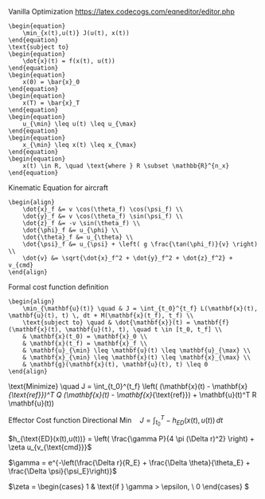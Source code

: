 
Vanilla Optimization
https://latex.codecogs.com/eqneditor/editor.php 
```
\begin{equation}
    \min_{x(t),u(t)} J(u(t), x(t))
\end{equation}
\text{subject to}
\begin{equation}
    \dot{x}(t) = f(x(t), u(t))
\end{equation}
\begin{equation}
    x(0) = \bar{x}_0
\end{equation}
\begin{equation}
    x(T) = \bar{x}_T
\end{equation}
\begin{equation}
    u_{\min} \leq u(t) \leq u_{\max}
\end{equation}
\begin{equation}
    x_{\min} \leq x(t) \leq x_{\max}
\end{equation}
\begin{equation}
    x(t) \in R, \quad \text{where } R \subset \mathbb{R}^{n_x}
\end{equation}
```
Kinematic Equation for aircraft
```
\begin{align}
    \dot{x}_f &= v \cos(\theta_f) \cos(\psi_f) \\
    \dot{y}_f &= v \cos(\theta_f) \sin(\psi_f) \\
    \dot{z}_f &= -v \sin(\theta_f) \\
    \dot{\phi}_f &= u_{\phi} \\
    \dot{\theta}_f &= u_{\theta} \\
    \dot{\psi}_f &= u_{\psi} + \left( g \frac{\tan(\phi_f)}{v} \right) \\
    \dot{v} &= \sqrt{\dot{x}_f^2 + \dot{y}_f^2 + \dot{z}_f^2} + v_{cmd}
\end{align}
```
Formal cost function definition

```
\begin{align}
    \min_{\mathbf{u}(t)} \quad & J = \int_{t_0}^{t_f} L(\mathbf{x}(t), \mathbf{u}(t), t) \, dt + M(\mathbf{x}(t_f), t_f) \\
    \text{subject to} \quad & \dot{\mathbf{x}}(t) = \mathbf{f}(\mathbf{x}(t), \mathbf{u}(t), t), \quad t \in [t_0, t_f] \\
    & \mathbf{x}(t_0) = \mathbf{x}_0 \\
    & \mathbf{x}(t_f) = \mathbf{x}_f \\
    & \mathbf{u}_{\min} \leq \mathbf{u}(t) \leq \mathbf{u}_{\max} \\
    & \mathbf{x}_{\min} \leq \mathbf{x}(t) \leq \mathbf{x}_{\max} \\
    & \mathbf{g}(\mathbf{x}(t), \mathbf{u}(t), t) \leq 0
\end{align}
```

\text{Minimize} \quad J = \int_{t_0}^{t_f} \left( (\mathbf{x}(t) - \mathbf{x}_{\text{ref}})^T Q (\mathbf{x}(t) - \mathbf{x}_{\text{ref}}) + \mathbf{u}(t)^T R \mathbf{u}(t))


Effector Cost function Directional 
$\text{Min} \quad J = \int_{t_0}^{T} -h_{ED}(x(t), u(t)) \, dt$

$h_{\text{ED}(x(t),u(t))} = \left( \frac{\gamma P}{4 \pi (\Delta r)^2} \right) + \zeta u_{v_{\text{cmd}}}$

<!-- $\gamma = e^{-\left(\frac{\Delta r}{R_E}\right)} e^{-\left(\frac{\Delta \theta}{\theta_E}\right)} e^{-\left(\frac{\Delta \psi}{\psi_E}\right)}
$ -->

$\gamma = e^{-\left(\frac{\Delta r}{R_E} + \frac{\Delta \theta}{\theta_E} + \frac{\Delta \psi}{\psi_E}\right)}$

$\zeta = \begin{cases} 
1 & \text{if } \gamma > \epsilon, \\
0
\end{cases}
$